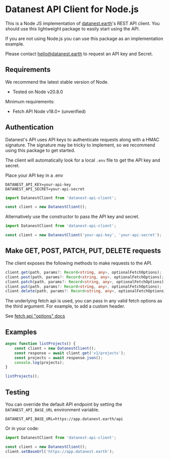 # Datanest API Client for Node.js

This is a Node JS implementation of [datanest.earth](https://datanest.earth)'s REST API client.
You should use this lightweight package to easily start using the API.

If you are not using Node.js you can use this package as an implementation example.

Please contact [hello@datanest.earth](mailto:hello@datanest.earth) to request an API key and Secret.

## Requirements

We recommend the latest stable version of Node.
- Tested on Node v20.8.0

Minimum requirements:
- Fetch API Node v18.0+ (unverified)

## Authentication

Datanest's API uses API keys to authenticate requests along with a HMAC signature. The signature may be tricky to implement, so we recommend using this package to get started.

The client will automatically look for a local `.env` file to get the API key and secret.

Place your API key in a .env
```env
DATANEST_API_KEY=your-api-key
DATANEST_API_SECRET=your-api-secret
```


```js
import DatanestClient from 'datanest-api-client';

const client = new DatanestClient();
```

Alternatively use the constructor to pass the API key and secret.

```js
import DatanestClient from 'datanest-api-client';

const client = new DatanestClient('your-api-key', 'your-api-secret');
```

## Make GET, POST, PATCH, PUT, DELETE requests

The client exposes the following methods to make requests to the API.

```ts
client.get(path, params?: Record<string, any>, optionalFetchOptions);
client.post(path, params?: Record<string, any>, optionalFetchOptions);
client.patch(path, params?: Record<string, any>, optionalFetchOptions);
client.put(path, params?: Record<string, any>, optionalFetchOptions);
client.delete(path, params?: Record<string, any>, optionalFetchOptions);
```

The underlying fetch api is used, you can pass in any valid fetch options as the third argument. For example, to add a custom header.

See [fetch api "options" docs](https://developer.mozilla.org/en-US/docs/Web/API/fetch#options)

## Examples

```ts
async function listProjects() {
    const client = new DatanestClient();
    const response = await client.get('v1/projects');
    const projects = await response.json();
    console.log(projects);
}

listProjects();
```

## Testing

You can override the default API endpoint by setting the `DATANEST_API_BASE_URL` environment variable.

```env
DATANEST_API_BASE_URL=https://app.datanest.earth/api
```

Or in your code:

```ts
import DatanestClient from 'datanest-api-client';

const client = new DatanestClient();
client.setBaseUrl('https://app.datanest.earth');
```